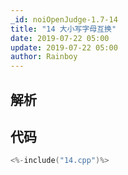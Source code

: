 ```yaml
---
_id: noiOpenJudge-1.7-14
title: "14 大小写字母互换"
date: 2019-07-22 05:00
update: 2019-07-22 05:00
author: Rainboy
---
```


## 解析

## 代码

```c
<%-include("14.cpp")%>
```

